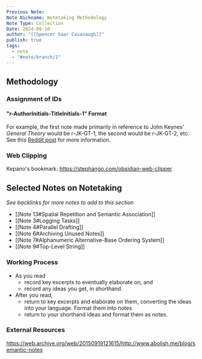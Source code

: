 ```yaml
---
Previous Note: 
Note Nickname: Notetaking Methodology
Note Type: Collection
Date: 2024-08-10
author: "[[Spencer Saar Cavanaugh]]"
publish: true
tags:
  - note
  - "#note/branch/1"
---
```


## Methodology

### Assignment of IDs

#### "r-AuthorInitials-TitleInitials-1" Format

For example, the first note made primarily in reference to John Keynes' *General Theory* would be r-JK-GT-1, the second would be r-JK-GT-2, etc. See this [Reddit post](https://www.reddit.com/r/Zettelkasten/comments/1f8hap4/how_i_give_ids_to_my_reference_notes/) for more information.

### Web Clipping

Kepano's bookmark: https://stephango.com/obsidian-web-clipper

## Selected Notes on Notetaking

_See backlinks for more notes to add to this section_

- [[Note 13#Spatial Repetition and Semantic Association]]
- [[Note 3#Logging Tasks]]
- [[Note 4#Parallel Drafting]]
- [[Note 6#Archiving Unused Notes]]
- [[Note 7#Alphanumeric Alternative-Base Ordering System]]
- [[Note 9#Top-Level String]]

### Working Process

- As you read
  - record key excerpts to eventually elaborate on, and
  - record any ideas you get, in shorthand.
- After you read,
  - return to key excerpts and elaborate on them, converting the ideas into your language. Format them into notes
  - return to your shorthand ideas and format them as notes.

### External Resources

https://web.archive.org/web/20150919121615/http://www.abolish.me/blog/semantic-notes
